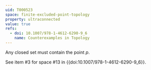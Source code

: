 ```yaml
---
uid: T000523
space: finite-excluded-point-topology
property: ultraconnected
value: true
refs:
  - doi: 10.1007/978-1-4612-6290-9_6
    name: Counterexamples in Topology
---
```

Any closed set must contain the point $p$.

See item #3 for space #13 in {{doi:10.1007/978-1-4612-6290-9_6}}.
